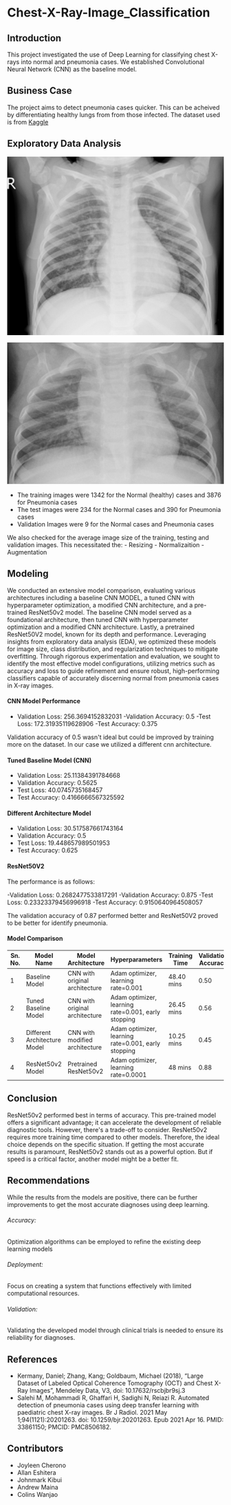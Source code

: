 # Chest-X-Ray-Image_Classification

## Introduction 

This project investigated the use of Deep Learning for classifying chest X-rays into normal and pneumonia cases. We established Convolutional Neural Network (CNN) as the baseline model.

## Business Case

The project aims to detect pneumonia cases quicker. This can be acheived by differentiating healthy lungs from from those infected.
The dataset used is from [Kaggle](https://www.kaggle.com/paultimothymooney/chest-xray-pneumonia)



## Exploratory Data Analysis

!["X-ray image of a patient with normal lungs"](./Images/Normal_Lung_xray.png)

!["X-ray image of a patient with pneumonia"](Images/Infected_lung_xray.png)

- The training images were 1342 for the Normal (healthy) cases and 3876 for Pneumonia cases
- The test images were 234 for the Normal cases and 390 for Pneumonia cases
- Validation Images were 9 for the Normal cases and Pneumonia cases

We also checked for the average image size of the training, testing and validation images. This necessitated the:
    - Resizing
    - Normalizaition
    - Augmentation


## Modeling

We conducted an extensive model comparison, evaluating various architectures including a baseline CNN MODEL, a tuned CNN with hyperparameter optimization, a modified CNN architecture, and a pre-trained ResNet50v2 model. The baseline CNN model served as a foundational architecture, then tuned CNN with hyperparameter optimization and a modified CNN architecture. Lastly, a pretrained ResNet50V2 model, known for its depth and performance. Leveraging insights from exploratory data analysis (EDA), we optimized these models for image size, class distribution, and regularization techniques to mitigate overfitting. Through rigorous experimentation and evaluation, we sought to identify the most effective model configurations, utilizing metrics such as accuracy and loss to guide refinement and ensure robust, high-performing classifiers capable of accurately discerning normal from pneumonia cases in X-ray images.

#### CNN Model Performance
- Validation Loss: 256.3694152832031
-Validation Accuracy: 0.5
-Test Loss: 172.31935119628906
-Test Accuracy: 0.375

Validation accuracy of 0.5 wasn't ideal but could be improved by training more on the dataset. In our case we utilized a different cnn architecture.

#### Tuned Baseline Model (CNN)
- Validation Loss: 25.11384391784668
- Validation Accuracy: 0.5625
- Test Loss: 40.0745735168457
- Test Accuracy: 0.4166666567325592

#### Different Architecture Model
- Validation Loss: 30.517587661743164
- Validation Accuracy: 0.5
- Test Loss: 19.448657989501953
- Test Accuracy: 0.625

#### ResNet50V2
The performance is as follows:

-Validation Loss: 0.2682477533817291
-Validation Accuracy: 0.875
-Test Loss: 0.23323379456996918
-Test Accuracy: 0.9150640964508057

The validation accuracy of 0.87 performed better and ResNet50V2 proved to be better for identify pneumonia.

#### Model Comparison

| Sn. No. | Model Name                | Model Architecture             | Hyperparameters                                | Training Time | Validation Accuracy | Test Accuracy | Test Loss |
|---------|---------------------------|--------------------------------|-----------------------------------------------|---------------|---------------------|---------------|-----------|
| 1       | Baseline Model            | CNN with original architecture | Adam optimizer, learning rate=0.001           | 48.40 mins        | 0.50                | 0.38          | 172.32      |
| 2       | Tuned Baseline Model      | CNN with original architecture | Adam optimizer, learning rate=0.001, early stopping | 26.45 mins        | 0.56                | 0.42          | 40.07      |
| 3       | Different Architecture Model | CNN with modified architecture | Adam optimizer, learning rate=0.001, early stopping           | 10.25 mins       | 0.45                | 0.63         | 19.45      |
| 4       | ResNet50v2 Model          | Pretrained ResNet50v2          | Adam optimizer, learning rate=0.0001          | 48 mins       | 0.88                | 0.92          | 0.23      |


## Conclusion

ResNet50v2 performed best in terms of accuracy. This pre-trained model offers a significant advantage; it can accelerate the development of reliable diagnostic tools. However, there's a trade-off to consider. ResNet50v2 requires more training time compared to other models. Therefore, the ideal choice depends on the specific situation. If getting the most accurate results is paramount, ResNet50v2 stands out as a powerful option. But if speed is a critical factor, another model might be a better fit.

## Recommendations

While the results from the models are positive, there can be further improvements to get the 
most accurate diagnoses using deep learning.
###### Accuracy: 
Optimization algorithms can be employed to refine the existing deep learning models
###### Deployment:
Focus on creating a system that functions effectively with limited computational resources.
###### Validation:
Validating the developed model through clinical trials is needed to ensure its reliability for diagnoses.

## References
- Kermany, Daniel; Zhang, Kang; Goldbaum, Michael (2018), “Large Dataset of Labeled Optical Coherence Tomography (OCT) and Chest X-Ray Images”, Mendeley Data, V3, doi: 10.17632/rscbjbr9sj.3
- Salehi M, Mohammadi R, Ghaffari H, Sadighi N, Reiazi R. Automated detection of pneumonia cases using deep transfer learning with paediatric chest X-ray images. Br J Radiol. 2021 May 1;94(1121):20201263. doi: 10.1259/bjr.20201263. Epub 2021 Apr 16. PMID: 33861150; PMCID: PMC8506182.

## Contributors
- Joyleen Cherono
- Allan Eshitera
- Johnmark Kibui
- Andrew Maina
- Colins Wanjao